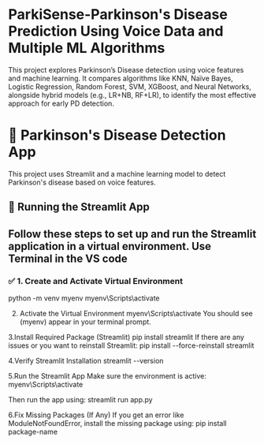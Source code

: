# ParkiSense-Parkinson's Disease Prediction Using Voice Data and Multiple ML Algorithms
This project explores Parkinson’s Disease detection using voice features and machine learning. It compares algorithms like KNN, Naïve Bayes, Logistic Regression, Random Forest, SVM, XGBoost, and Neural Networks, alongside hybrid models (e.g., LR+NB, RF+LR), to identify the most effective approach for early PD detection.

# 🧠 Parkinson's Disease Detection App

This project uses Streamlit and a machine learning model to detect Parkinson's disease based on voice features.

## 🚀 Running the Streamlit App

Follow these steps to set up and run the Streamlit application in a virtual environment.
Use Terminal in the VS code
---

### ✅ 1. Create and Activate Virtual Environment

  python -m venv myenv
  myenv\Scripts\activate

2. Activate the Virtual Environment
   myenv\Scripts\activate
You should see (myenv) appear in your terminal prompt.

3.Install Required Package (Streamlit)
  pip install streamlit
If there are any issues or you want to reinstall Streamlit:
  pip install --force-reinstall streamlit

4.Verify Streamlit Installation
  streamlit --version

5.Run the Streamlit App
Make sure the environment is active:
  myenv\Scripts\activate

Then run the app using:
  streamlit run app.py

6.Fix Missing Packages (If Any)
If you get an error like ModuleNotFoundError, install the missing package using:
pip install package-name
